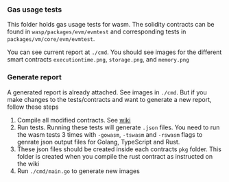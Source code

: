 ### Gas usage tests

This folder holds gas usage tests for wasm. The solidity contracts can be found in
`wasp/packages/evm/evmtest` and corresponding tests in `packages/vm/core/evm/evmtest`. 

You can see current report at `./cmd`. You should see images for the different smart contracts `executiontime.png`, `storage.png`, and `memory.png`

### Generate report

A generated report is already attached. See images in `./cmd`. But if you make changes to the tests/contracts and want to generate a new report, follow these steps

1) Compile all modified contracts. See [wiki](https://wiki.iota.org/smart-contracts/guide/schema/usage)
2) Run tests. Running these tests will generate `.json` files. You need to run the wasm tests 3 times with `-gowasm`, `-tswasm` and `-rswasm` flags to genrate json output files
for Golang, TypeScript and Rust.
3) These json files should be created inside each contracts `pkg` folder. This folder is created when you compile the rust contract as instructed on the wiki 
4) Run `./cmd/main.go` to generate new images

